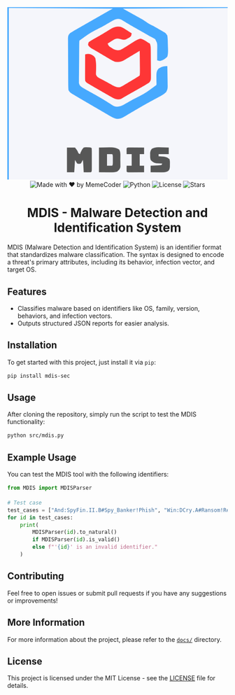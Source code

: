 <div align="center"> <img src="https://raw.githubusercontent.com/memecoder12345678/MDIS/refs/heads/main/imgs/icon.svg" alt="MDIS"></div>

<div align="center">
  <img src="https://img.shields.io/badge/creator-MemeCoder-red" alt="Made with ❤️ by MemeCoder">
  <img src="https://img.shields.io/badge/Python-3.12%2B-blue?logo=python&logoColor=white" alt="Python">
  <img src="https://img.shields.io/github/license/memecoder12345678/MDIS?style=flat&logo=open-source-initiative&logoColor=white" alt="License">
  <img src="https://img.shields.io/github/stars/memecoder12345678/MDIS?style=social" alt="Stars">
</div>
<h1 align="center">MDIS - Malware Detection and Identification System</h1>

MDIS (Malware Detection and Identification System) is an identifier format that standardizes malware classification. The syntax is designed to encode a threat's primary attributes, including its behavior, infection vector, and target OS.

## Features
- Classifies malware based on identifiers like OS, family, version, behaviors, and infection vectors.
- Outputs structured JSON reports for easier analysis.

## Installation
To get started with this project,  just install it via `pip`:

```bash
pip install mdis-sec
```

## Usage

After cloning the repository, simply run the script to test the MDIS functionality:

```bash
python src/mdis.py
```

## Example Usage

You can test the MDIS tool with the following identifiers:

```python
from MDIS import MDISParser

# Test case
test_cases = ["And:SpyFin.II.B#Spy_Banker!Phish", "Win:DCry.A#Ransom!Removable"]
for id in test_cases:
    print(
        MDISParser(id).to_natural()
        if MDISParser(id).is_valid()
        else f"'{id}' is an invalid identifier."
    )

```

## Contributing

Feel free to open issues or submit pull requests if you have any suggestions or improvements!

## More Information
For more information about the project, please refer to the [`docs/`](./docs) directory.

## License

This project is licensed under the MIT License - see the [LICENSE](LICENSE) file for details.

